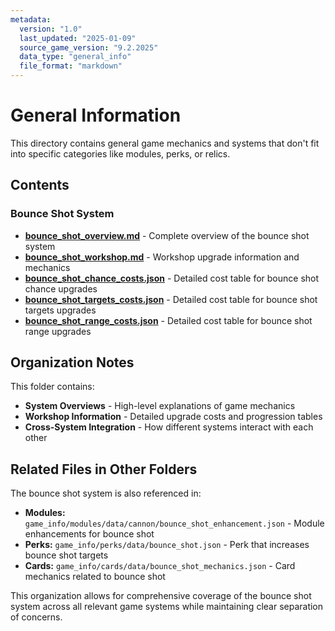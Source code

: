 ```yaml
---
metadata:
  version: "1.0"
  last_updated: "2025-01-09"
  source_game_version: "9.2.2025"
  data_type: "general_info"
  file_format: "markdown"
---
```

# General Information

This directory contains general game mechanics and systems that don't fit into specific categories like modules, perks, or relics.

## Contents

### Bounce Shot System
- **[bounce_shot_overview.md](bounce_shot_overview.md)** - Complete overview of the bounce shot system
- **[bounce_shot_workshop.md](bounce_shot_workshop.md)** - Workshop upgrade information and mechanics
- **[bounce_shot_chance_costs.json](systems/bounce_shot_chance_costs.json)** - Detailed cost table for bounce shot chance upgrades
- **[bounce_shot_targets_costs.json](systems/bounce_shot_targets_costs.json)** - Detailed cost table for bounce shot targets upgrades  
- **[bounce_shot_range_costs.json](systems/bounce_shot_range_costs.json)** - Detailed cost table for bounce shot range upgrades

## Organization Notes

This folder contains:
- **System Overviews** - High-level explanations of game mechanics
- **Workshop Information** - Detailed upgrade costs and progression tables
- **Cross-System Integration** - How different systems interact with each other

## Related Files in Other Folders

The bounce shot system is also referenced in:
- **Modules:** `game_info/modules/data/cannon/bounce_shot_enhancement.json` - Module enhancements for bounce shot
- **Perks:** `game_info/perks/data/bounce_shot.json` - Perk that increases bounce shot targets
- **Cards:** `game_info/cards/data/bounce_shot_mechanics.json` - Card mechanics related to bounce shot

This organization allows for comprehensive coverage of the bounce shot system across all relevant game systems while maintaining clear separation of concerns.

